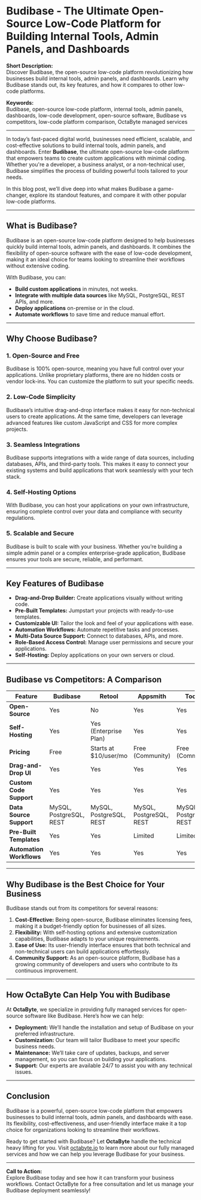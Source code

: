 # Budibase - The Ultimate Open-Source Low-Code Platform for Building Internal Tools, Admin Panels, and Dashboards

**Short Description:**  
Discover Budibase, the open-source low-code platform revolutionizing how businesses build internal tools, admin panels, and dashboards. Learn why Budibase stands out, its key features, and how it compares to other low-code platforms.

**Keywords:**  
Budibase, open-source low-code platform, internal tools, admin panels, dashboards, low-code development, open-source software, Budibase vs competitors, low-code platform comparison, OctaByte managed services

---

In today’s fast-paced digital world, businesses need efficient, scalable, and cost-effective solutions to build internal tools, admin panels, and dashboards. Enter **Budibase**, the ultimate open-source low-code platform that empowers teams to create custom applications with minimal coding. Whether you're a developer, a business analyst, or a non-technical user, Budibase simplifies the process of building powerful tools tailored to your needs.

In this blog post, we’ll dive deep into what makes Budibase a game-changer, explore its standout features, and compare it with other popular low-code platforms.

---

## What is Budibase?

Budibase is an open-source low-code platform designed to help businesses quickly build internal tools, admin panels, and dashboards. It combines the flexibility of open-source software with the ease of low-code development, making it an ideal choice for teams looking to streamline their workflows without extensive coding.

With Budibase, you can:
- **Build custom applications** in minutes, not weeks.
- **Integrate with multiple data sources** like MySQL, PostgreSQL, REST APIs, and more.
- **Deploy applications** on-premise or in the cloud.
- **Automate workflows** to save time and reduce manual effort.

---

## Why Choose Budibase?

### 1. **Open-Source and Free**
Budibase is 100% open-source, meaning you have full control over your applications. Unlike proprietary platforms, there are no hidden costs or vendor lock-ins. You can customize the platform to suit your specific needs.

### 2. **Low-Code Simplicity**
Budibase’s intuitive drag-and-drop interface makes it easy for non-technical users to create applications. At the same time, developers can leverage advanced features like custom JavaScript and CSS for more complex projects.

### 3. **Seamless Integrations**
Budibase supports integrations with a wide range of data sources, including databases, APIs, and third-party tools. This makes it easy to connect your existing systems and build applications that work seamlessly with your tech stack.

### 4. **Self-Hosting Options**
With Budibase, you can host your applications on your own infrastructure, ensuring complete control over your data and compliance with security regulations.

### 5. **Scalable and Secure**
Budibase is built to scale with your business. Whether you’re building a simple admin panel or a complex enterprise-grade application, Budibase ensures your tools are secure, reliable, and performant.

---

## Key Features of Budibase

- **Drag-and-Drop Builder:** Create applications visually without writing code.
- **Pre-Built Templates:** Jumpstart your projects with ready-to-use templates.
- **Customizable UI:** Tailor the look and feel of your applications with ease.
- **Automation Workflows:** Automate repetitive tasks and processes.
- **Multi-Data Source Support:** Connect to databases, APIs, and more.
- **Role-Based Access Control:** Manage user permissions and secure your applications.
- **Self-Hosting:** Deploy applications on your own servers or cloud.

---

## Budibase vs Competitors: A Comparison

| Feature                | Budibase               | Retool                 | Appsmith               | Tooljet                |
|------------------------|------------------------|------------------------|------------------------|------------------------|
| **Open-Source**        | Yes                    | No                     | Yes                    | Yes                    |
| **Self-Hosting**       | Yes                    | Yes (Enterprise Plan)  | Yes                    | Yes                    |
| **Pricing**            | Free                   | Starts at $10/user/mo  | Free (Community)       | Free (Community)       |
| **Drag-and-Drop UI**   | Yes                    | Yes                    | Yes                    | Yes                    |
| **Custom Code Support**| Yes                    | Yes                    | Yes                    | Yes                    |
| **Data Source Support**| MySQL, PostgreSQL, REST| MySQL, PostgreSQL, REST| MySQL, PostgreSQL, REST| MySQL, PostgreSQL, REST|
| **Pre-Built Templates**| Yes                    | Yes                    | Limited                | Limited                |
| **Automation Workflows**| Yes                   | Yes                    | Yes                    | Yes                    |

---

## Why Budibase is the Best Choice for Your Business

Budibase stands out from its competitors for several reasons:
1. **Cost-Effective:** Being open-source, Budibase eliminates licensing fees, making it a budget-friendly option for businesses of all sizes.
2. **Flexibility:** With self-hosting options and extensive customization capabilities, Budibase adapts to your unique requirements.
3. **Ease of Use:** Its user-friendly interface ensures that both technical and non-technical users can build applications effortlessly.
4. **Community Support:** As an open-source platform, Budibase has a growing community of developers and users who contribute to its continuous improvement.

---

## How OctaByte Can Help You with Budibase

At **OctaByte**, we specialize in providing fully managed services for open-source software like Budibase. Here’s how we can help:
- **Deployment:** We’ll handle the installation and setup of Budibase on your preferred infrastructure.
- **Customization:** Our team will tailor Budibase to meet your specific business needs.
- **Maintenance:** We’ll take care of updates, backups, and server management, so you can focus on building your applications.
- **Support:** Our experts are available 24/7 to assist you with any technical issues.

---

## Conclusion

Budibase is a powerful, open-source low-code platform that empowers businesses to build internal tools, admin panels, and dashboards with ease. Its flexibility, cost-effectiveness, and user-friendly interface make it a top choice for organizations looking to streamline their workflows.

Ready to get started with Budibase? Let **OctaByte** handle the technical heavy lifting for you. Visit [octabyte.io](https://octabyte.io) to learn more about our fully managed services and how we can help you leverage Budibase for your business.

---

**Call to Action:**  
Explore Budibase today and see how it can transform your business workflows. Contact OctaByte for a free consultation and let us manage your Budibase deployment seamlessly!